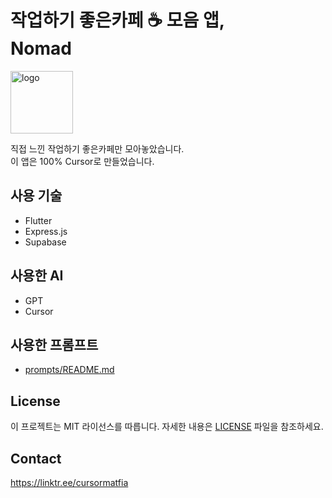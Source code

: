 # 작업하기 좋은카페 ☕️ 모음 앱,<br/>Nomad

<img src="https://iili.io/20K98cF.md.png" style="width: 100px;" alt="logo">

직접 느낀 작업하기 좋은카페만 모아놓았습니다.<br/>
이 앱은 100% Cursor로 만들었습니다.

## 사용 기술

- Flutter
- Express.js
- Supabase

## 사용한 AI

- GPT
- Cursor

## 사용한 프롬프트

- [prompts/README.md](./prompts/README.md)

## License

이 프로젝트는 MIT 라이선스를 따릅니다. 자세한 내용은 [LICENSE](LICENSE) 파일을 참조하세요.

## Contact

https://linktr.ee/cursormatfia
